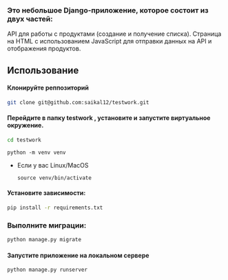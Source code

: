 ### Это небольшое Django-приложение, которое состоит из двух частей:

API для работы с продуктами (создание и получение списка).
Страница на HTML с использованием JavaScript для отправки данных на API и отображения продуктов.


## Использование

#### Клонируйте реппозиторий

```sh
git clone git@github.com:saikal12/testwork.git
```

#### Перейдите в папку testwork , установите и запустите виртуальное окружение.

```sh
cd testwork
```

```
python -m venv venv
```

* Если у вас Linux/MacOS

    ```
    source venv/bin/activate
    ```

#### Установите зависимости:

```sh
pip install -r requirements.txt
```

### Выполните миграции:
```sh
python manage.py migrate
```


#### Запустите приложение на локальном сервере

```sh
python manage.py runserver
```



